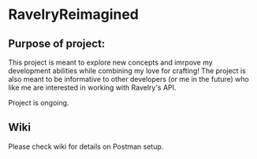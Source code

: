# RavelryReimagined

## Purpose of project:

This project is meant to explore new concepts and imrpove my development abilities  while combining my love for crafting!
The project is also meant to be informative to other developers (or me in the future) who like me are interested in working with Ravelry's API. 

Project is ongoing.

## Wiki

Please check wiki for details on Postman setup.
